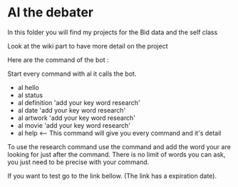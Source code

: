# Al the debater 

In this folder you will find my projects for the Bid data and the self class 

Look at the wiki part to have more detail on the project 

Here are the command of the bot :

Start every command with al it calls the bot.

* al hello 
* al status
* al definition 'add your key word research'
* al date 'add your key word research'
* al artwork 'add your key word research'
* al movie 'add your key word research'
* al help <-- This command will give you every command and it's detail 

To use the research command use the command and add the word your are looking for just after the command. There is no limit of words you can ask, you just need to be precise with your command.

If you want to test go to the link bellow. (The link has a expiration date).
